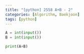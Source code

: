 ```yaml
---
title: "[python] 2558 A+B - 2"
categories: [Algorithm, Baekjoon]
tags: [python]
---
```

```python
A = int(input())
B = int(input())

print(A+B)
```